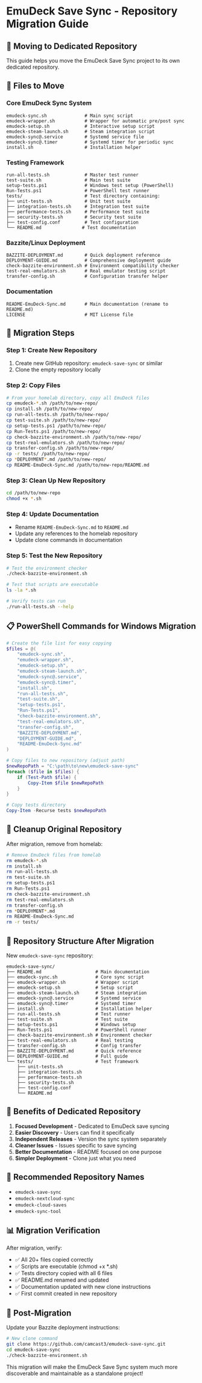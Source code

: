 # EmuDeck Save Sync - Repository Migration Guide

## 🔄 Moving to Dedicated Repository

This guide helps you move the EmuDeck Save Sync project to its own dedicated repository.

## 📁 Files to Move

### Core EmuDeck Sync System
```
emudeck-sync.sh              # Main sync script
emudeck-wrapper.sh           # Wrapper for automatic pre/post sync  
emudeck-setup.sh             # Interactive setup script
emudeck-steam-launch.sh      # Steam integration script
emudeck-sync@.service        # Systemd service file
emudeck-sync@.timer          # Systemd timer for periodic sync
install.sh                   # Installation helper
```

### Testing Framework
```
run-all-tests.sh             # Master test runner
test-suite.sh                # Main test suite
setup-tests.ps1              # Windows test setup (PowerShell)
Run-Tests.ps1                # PowerShell test runner
tests/                       # Test directory containing:
├── unit-tests.sh            # Unit test suite
├── integration-tests.sh     # Integration test suite  
├── performance-tests.sh     # Performance test suite
├── security-tests.sh        # Security test suite
├── test-config.conf         # Test configuration
└── README.md               # Test documentation
```

### Bazzite/Linux Deployment
```
BAZZITE-DEPLOYMENT.md        # Quick deployment reference
DEPLOYMENT-GUIDE.md          # Comprehensive deployment guide
check-bazzite-environment.sh # Environment compatibility checker
test-real-emulators.sh       # Real emulator testing script
transfer-config.sh           # Configuration transfer helper
```

### Documentation
```
README-EmuDeck-Sync.md       # Main documentation (rename to README.md)
LICENSE                      # MIT License file
```

## 🚀 Migration Steps

### Step 1: Create New Repository
1. Create new GitHub repository: `emudeck-save-sync` or similar
2. Clone the empty repository locally

### Step 2: Copy Files
```bash
# From your homelab directory, copy all EmuDeck files
cp emudeck-*.sh /path/to/new-repo/
cp install.sh /path/to/new-repo/
cp run-all-tests.sh /path/to/new-repo/
cp test-suite.sh /path/to/new-repo/
cp setup-tests.ps1 /path/to/new-repo/
cp Run-Tests.ps1 /path/to/new-repo/
cp check-bazzite-environment.sh /path/to/new-repo/
cp test-real-emulators.sh /path/to/new-repo/
cp transfer-config.sh /path/to/new-repo/
cp -r tests/ /path/to/new-repo/
cp *DEPLOYMENT*.md /path/to/new-repo/
cp README-EmuDeck-Sync.md /path/to/new-repo/README.md
```

### Step 3: Clean Up New Repository
```bash
cd /path/to/new-repo
chmod +x *.sh
```

### Step 4: Update Documentation
- Rename `README-EmuDeck-Sync.md` to `README.md`
- Update any references to the homelab repository
- Update clone commands in documentation

### Step 5: Test the New Repository
```bash
# Test the environment checker
./check-bazzite-environment.sh

# Test that scripts are executable
ls -la *.sh

# Verify tests can run
./run-all-tests.sh --help
```

## 📋 PowerShell Commands for Windows Migration

```powershell
# Create the file list for easy copying
$files = @(
    "emudeck-sync.sh",
    "emudeck-wrapper.sh", 
    "emudeck-setup.sh",
    "emudeck-steam-launch.sh",
    "emudeck-sync@.service",
    "emudeck-sync@.timer",
    "install.sh",
    "run-all-tests.sh",
    "test-suite.sh", 
    "setup-tests.ps1",
    "Run-Tests.ps1",
    "check-bazzite-environment.sh",
    "test-real-emulators.sh",
    "transfer-config.sh",
    "BAZZITE-DEPLOYMENT.md",
    "DEPLOYMENT-GUIDE.md",
    "README-EmuDeck-Sync.md"
)

# Copy files to new repository (adjust path)
$newRepoPath = "C:\path\to\new\emudeck-save-sync"
foreach ($file in $files) {
    if (Test-Path $file) {
        Copy-Item $file $newRepoPath
    }
}

# Copy tests directory
Copy-Item -Recurse tests $newRepoPath
```

## 🧹 Cleanup Original Repository

After migration, remove from homelab:
```bash
# Remove EmuDeck files from homelab
rm emudeck-*.sh
rm install.sh  
rm run-all-tests.sh
rm test-suite.sh
rm setup-tests.ps1
rm Run-Tests.ps1
rm check-bazzite-environment.sh
rm test-real-emulators.sh
rm transfer-config.sh
rm *DEPLOYMENT*.md
rm README-EmuDeck-Sync.md
rm -r tests/
```

## 📝 Repository Structure After Migration

New `emudeck-save-sync` repository:
```
emudeck-save-sync/
├── README.md                    # Main documentation
├── emudeck-sync.sh              # Core sync script
├── emudeck-wrapper.sh           # Wrapper script
├── emudeck-setup.sh             # Setup script
├── emudeck-steam-launch.sh      # Steam integration
├── emudeck-sync@.service        # Systemd service
├── emudeck-sync@.timer          # Systemd timer
├── install.sh                   # Installation helper
├── run-all-tests.sh             # Test runner
├── test-suite.sh                # Test suite
├── setup-tests.ps1              # Windows setup
├── Run-Tests.ps1                # PowerShell runner
├── check-bazzite-environment.sh # Environment checker
├── test-real-emulators.sh       # Real testing
├── transfer-config.sh           # Config transfer
├── BAZZITE-DEPLOYMENT.md        # Quick reference
├── DEPLOYMENT-GUIDE.md          # Full guide
└── tests/                       # Test framework
    ├── unit-tests.sh
    ├── integration-tests.sh
    ├── performance-tests.sh
    ├── security-tests.sh
    ├── test-config.conf
    └── README.md
```

## 🎯 Benefits of Dedicated Repository

1. **Focused Development** - Dedicated to EmuDeck save syncing
2. **Easier Discovery** - Users can find it specifically
3. **Independent Releases** - Version the sync system separately
4. **Cleaner Issues** - Issues specific to save syncing
5. **Better Documentation** - README focused on one purpose
6. **Simpler Deployment** - Clone just what you need

## 🔗 Recommended Repository Names

- `emudeck-save-sync`
- `emudeck-nextcloud-sync` 
- `emudeck-cloud-saves`
- `emudeck-sync-tool`

## 📊 Migration Verification

After migration, verify:
- ✅ All 20+ files copied correctly
- ✅ Scripts are executable (chmod +x *.sh)
- ✅ Tests directory copied with all 6 files
- ✅ README.md renamed and updated
- ✅ Documentation updated with new clone instructions
- ✅ First commit created in new repository

## 🎉 Post-Migration

Update your Bazzite deployment instructions:
```bash
# New clone command
git clone https://github.com/camcast3/emudeck-save-sync.git
cd emudeck-save-sync
./check-bazzite-environment.sh
```

This migration will make the EmuDeck Save Sync system much more discoverable and maintainable as a standalone project!
